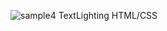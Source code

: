 ![sample4](https://github.com/imkarvendhan/TextLighting/assets/139115888/3e7e8df8-dcd3-4352-8414-4f72dceb751c)
TextLighting HTML/CSS
